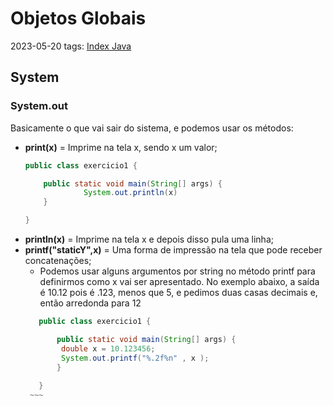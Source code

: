 # Objetos Globais
2023-05-20
tags: [Index Java](Index%20Java.md)


## System

### System.out

Basicamente o que vai sair do sistema, e podemos usar os métodos:

* **print(x)** = Imprime na tela x, sendo x um valor;
	~~~java
	public class exercicio1 {
	
		public static void main(String[] args) {
				 System.out.println(x)
		}
	
	}
	~~~
* **println(x)** = Imprime na tela x e depois disso pula uma linha;
* **printf("staticY",x)** = Uma forma de impressão na tela que pode receber concatenações;
	* Podemos usar alguns argumentos por string no método printf para definirmos como x vai ser apresentado. No exemplo abaixo, a saída é 10.12   pois é .123, menos que 5, e pedimos duas casas decimais e, então arredonda para 12
	 ~~~java
		public class exercicio1 {

			public static void main(String[] args) {
			 double x = 10.123456;
			 System.out.printf("%.2f%n" , x );
			}
			
		}
	  ~~~
